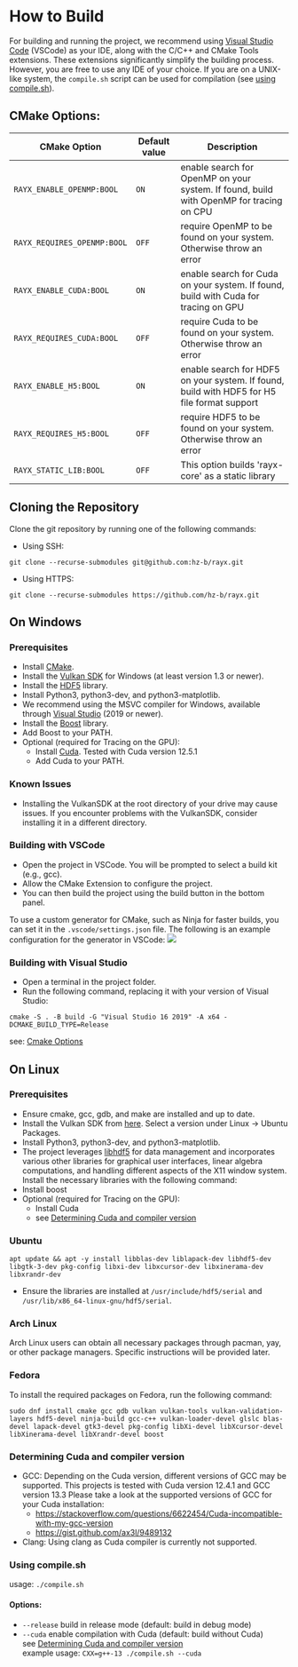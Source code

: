 # How to Build

For building and running the project, we recommend using [Visual Studio Code](https://code.visualstudio.com/) (VSCode) as your IDE, along with the C/C++ and CMake Tools extensions. These extensions significantly simplify the building process. However, you are free to use any IDE of your choice. If you are on a UNIX-like system, the `compile.sh` script can be used for compilation (see [using compile.sh](#using-compile.sh)).

## CMake Options:

| CMake Option                | Default value | Description                                                                                 |
| -                           | -             | -                                                                                           |
| `RAYX_ENABLE_OPENMP:BOOL`   | `ON`          | enable search for OpenMP on your system. If found, build with OpenMP for tracing on CPU     |
| `RAYX_REQUIRES_OPENMP:BOOL` | `OFF`         | require OpenMP to be found on your system. Otherwise throw an error                         |
| `RAYX_ENABLE_CUDA:BOOL`     | `ON`          | enable search for Cuda on your system. If found, build with Cuda for tracing on GPU         |
| `RAYX_REQUIRES_CUDA:BOOL`   | `OFF`         | require Cuda to be found on your system. Otherwise throw an error                           |
| `RAYX_ENABLE_H5:BOOL`       | `ON`          | enable search for HDF5 on your system. If found, build with HDF5 for H5 file format support |
| `RAYX_REQUIRES_H5:BOOL`     | `OFF`         | require HDF5 to be found on your system. Otherwise throw an error                           |
| `RAYX_STATIC_LIB:BOOL`      | `OFF`         | This option builds 'rayx-core' as a static library                                          |

## Cloning the Repository

Clone the git repository by running one of the following commands:

- Using SSH:

`git clone --recurse-submodules git@github.com:hz-b/rayx.git`

- Using HTTPS:

`git clone --recurse-submodules https://github.com/hz-b/rayx.git`

## On Windows

### Prerequisites
- Install [CMake](https://cmake.org/download/).
- Install the [Vulkan SDK](https://vulkan.lunarg.com/sdk/home#windows) for Windows (at least version 1.3 or newer).
- Install the [HDF5](https://www.hdfgroup.org/downloads/hdf5/) library.
- Install Python3, python3-dev, and python3-matplotlib.
- We recommend using the MSVC compiler for Windows, available through [Visual Studio](https://visualstudio.microsoft.com/downloads/) (2019 or newer).
- Install the [Boost](https://www.boost.org/users/download/) library.
- Add Boost to your PATH.
- Optional (required for Tracing on the GPU):
    - Install [Cuda](https://developer.nvidia.com/Cuda-downloads?target_os=Windows).
    Tested with Cuda version 12.5.1
    - Add Cuda to your PATH.

### Known Issues
- Installing the VulkanSDK at the root directory of your drive may cause issues. If you encounter problems with the VulkanSDK, consider installing it in a different directory.

### Building with VSCode
- Open the project in VSCode. You will be prompted to select a build kit (e.g., gcc).
- Allow the CMake Extension to configure the project.
- You can then build the project using the build button in the bottom panel.

To use a custom generator for CMake, such as Ninja for faster builds, you can set it in the `.vscode/settings.json` file. The following is an example configuration for the generator in VSCode:
![](../res/vscode_ninja_config.png)

### Building with Visual Studio
- Open a terminal in the project folder.
- Run the following command, replacing it with your version of Visual Studio:

`cmake -S . -B build -G "Visual Studio 16 2019" -A x64 -DCMAKE_BUILD_TYPE=Release`

see: [Cmake Options](#cmake-options)

## On Linux

### Prerequisites
- Ensure cmake, gcc, gdb, and make are installed and up to date.
- Install the Vulkan SDK from [here](https://vulkan.lunarg.com/sdk/home). Select a version under Linux -> Ubuntu Packages.
- Install Python3, python3-dev, and python3-matplotlib.
- The project leverages [libhdf5](https://github.com/BlueBrain/HighFive) for data management and incorporates various other libraries for graphical user interfaces, linear algebra computations, and handling different aspects of the X11 window system. Install the necessary libraries with the following command:
- Install boost
- Optional (required for Tracing on the GPU):
    - Install Cuda
    - see [Determining Cuda and compiler version](#determining-cuda-and-compiler-version)

### Ubuntu
`apt update && apt -y install libblas-dev liblapack-dev libhdf5-dev libgtk-3-dev pkg-config libxi-dev libxcursor-dev libxinerama-dev libxrandr-dev`
- Ensure the libraries are installed at `/usr/include/hdf5/serial` and `/usr/lib/x86_64-linux-gnu/hdf5/serial`.

### Arch Linux
Arch Linux users can obtain all necessary packages through pacman, yay, or other package managers. Specific instructions will be provided later.

### Fedora
To install the required packages on Fedora, run the following command:

`sudo dnf install cmake gcc gdb vulkan vulkan-tools vulkan-validation-layers hdf5-devel ninja-build gcc-c++ vulkan-loader-devel glslc blas-devel lapack-devel gtk3-devel pkg-config libXi-devel libXcursor-devel libXinerama-devel libXrandr-devel boost`

### Determining Cuda and compiler version
- GCC: Depending on the Cuda version, different versions of GCC may be supported.
This projects is tested with Cuda version 12.4.1 and GCC version 13.3
Please take a look at the supported versions of GCC for your Cuda installation:
    - <https://stackoverflow.com/questions/6622454/Cuda-incompatible-with-my-gcc-version>
    - <https://gist.github.com/ax3l/9489132>
- Clang: Using clang as Cuda compiler is currently not supported.

### Using compile.sh
usage: `./compile.sh`
#### Options:
- `--release` build in release mode (default: build in debug mode)
- `--cuda` enable compilation with Cuda (default: build without Cuda)\
see [Determining Cuda and compiler version](#determining-cuda-and-compiler-version) \
example usage: `CXX=g++-13 ./compile.sh --cuda`
